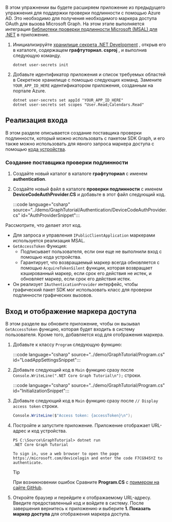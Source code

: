 <!-- markdownlint-disable MD002 MD041 -->

В этом упражнении вы будете расширяем приложение из предыдущего упражнения для поддержки проверки подлинности с помощью Azure AD. Это необходимо для получения необходимого маркера доступа OAuth для вызова Microsoft Graph. На этом этапе выполняется интеграция [библиотеки проверки подлинности Microsoft (MSAL) для .NET](https://github.com/AzureAD/microsoft-authentication-library-for-dotnet) в приложение.

1. Инициализируйте [хранилище секрета .NET Development](/aspnet/core/security/app-secrets) , открыв его в каталоге, содержащем **графтуториал. csproj** , и выполнив следующую команду.

    ```Shell
    dotnet user-secrets init
    ```

1. Добавьте идентификатор приложения и список требуемых областей в Секретное хранилище с помощью следующих команд. Замените `YOUR_APP_ID_HERE` идентификатором приложения, созданным на портале Azure.

    ```Shell
    dotnet user-secrets set appId "YOUR_APP_ID_HERE"
    dotnet user-secrets set scopes "User.Read;Calendars.Read"
    ```

## <a name="implement-sign-in"></a>Реализация входа

В этом разделе описывается создание поставщика проверки подлинности, который можно использовать с пакетом SDK Graph, и его также можно использовать для явного запроса маркера доступа с помощью [кода устройства](https://docs.microsoft.com/azure/active-directory/develop/v2-oauth2-device-code).

### <a name="create-an-authentication-provider"></a>Создание поставщика проверки подлинности

1. Создайте новый каталог в каталоге **графтуториал** с именем **authentication**.
1. Создайте новый файл в каталоге **проверки подлинности** с именем **DeviceCodeAuthProvider.CS** и добавьте в этот файл следующий код.

    :::code language="csharp" source="../demo/GraphTutorial/Authentication/DeviceCodeAuthProvider.cs" id="AuthProviderSnippet":::

Рассмотрите, что делает этот код.

- Для запроса и управления `IPublicClientApplication` маркерами используется реализация MSAL.
- `GetAccessToken` Функция:
  - Подписывает пользователя, если они еще не выполнили вход с помощью кода устройства.
  - Гарантирует, что возвращаемый маркер всегда обновляется с помощью `AcquireTokenSilent` функции, которая возвращает кэшированный маркер, если срок его действия не истек, и обновляет маркер, если срок его действия истек.
- Он реализует `IAuthenticationProvider` интерфейс, чтобы графический пакет SDK мог использовать класс для проверки подлинности графических вызовов.

## <a name="sign-in-and-display-the-access-token"></a>Вход и отображение маркера доступа

В этом разделе вы обновите приложение, чтобы он вызывал `GetAccessToken` функцию, которая будет входить в систему пользователя. Кроме того, добавляется код для отображения маркера.

1. Добавьте к классу `Program` следующую функцию:

    :::code language="csharp" source="../demo/GraphTutorial/Program.cs" id="LoadAppSettingsSnippet":::

1. Добавьте следующий код в `Main` функцию сразу после `Console.WriteLine(".NET Core Graph Tutorial\n");` строки.

    :::code language="csharp" source="../demo/GraphTutorial/Program.cs" id="InitializationSnippet":::

1. Добавьте следующий код в `Main` функцию сразу после `// Display access token` строки.

    ```csharp
    Console.WriteLine($"Access token: {accessToken}\n");
    ```

1. Постройте и запустите приложение. Приложение отображает URL-адрес и код устройства.

    ```Shell
    PS C:\Source\GraphTutorial> dotnet run
    .NET Core Graph Tutorial

    To sign in, use a web browser to open the page https://microsoft.com/devicelogin and enter the code F7CG945YZ to authenticate.
    ```

    > [!TIP]
    > При возникновении ошибок Сравните **Program.CS** с [примером на сайте GitHub](https://github.com/microsoftgraph/msgraph-training-dotnet-core/blob/master/demo/GraphTutorial/Program.cs).

1. Откройте браузер и перейдите к отображаемому URL-адресу. Введите предоставленный код и войдите в систему. После завершения вернитесь к приложению и выберите **1. Показать маркер доступа** для отображения маркера доступа.
